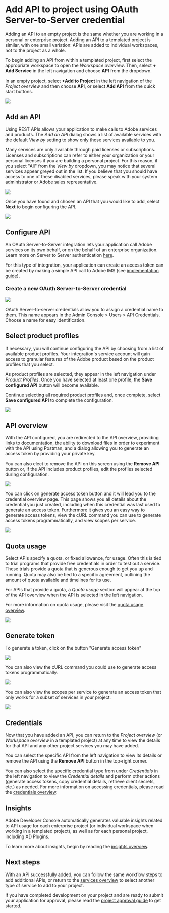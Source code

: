 # Add API to project using OAuth Server-to-Server credential

Adding an API to an empty project is the same whether you are working in a personal or enterprise project. Adding an API to a templated project is similar, with one small variation: APIs are added to individual workspaces, not to the project as a whole.

To begin adding an API from within a templated project, first select the appropriate workspace to open the *Workspace overview*. Then, select **+ Add Service** in the left navigation and choose **API** from the dropdown. 

In an empty project, select **+Add to Project** in the left navigation of the *Project overview* and then choose **API**, or select **Add API** from the quick start buttons.

![](../../images/services-add-to-project.png)

## Add an API

Using REST APIs allows your application to make calls to Adobe services and products. The *Add an API* dialog shows a list of available services with the default *View by* setting to show only those services available to you.

<InlineAlert slots="text"/>

Many services are only available through paid licenses or subscriptions. Licenses and subscriptions can refer to either your organization or your personal licenses if you are building a personal project. For this reason, if you select "All" from the *View by* dropdown, you may notice that several services appear greyed out in the list. If you believe that you should have access to one of these disabled services, please speak with your system administrator or Adobe sales representative.

![](../../images/services-add-api.png)

Once you have found and chosen an API that you would like to add, select **Next** to begin configuring the API.

![](../../images/services-select-api-oauth-s2s.png)

## Configure API

An OAuth Server-to-Server integration lets your application call Adobe services on its own behalf, or on the behalf of an enterprise organization. Learn more on Server to Server authentication [here](../authentication/serverToServerAuthentication/index.md). 

For this type of integration, your application can create an access token can be created by making a simple API call to Adobe IMS (see [implementation guide](../authentication/serverToServerAuthentication/implementation.md)).


### Create a new OAuth Server-to-Server credential

![](../../images/services-api-oauth-s2s-create.png)

OAuth Server-to-server credentials allow you to assign a credential name to them. This name appears in the Admin Console > Users > API Credentials. Choose a name for easy identification.

## Select product profiles

If necessary, you will continue configuring the API by choosing from a list of available product profiles. Your integration's service account will gain access to granular features of the Adobe product based on the product profiles that you select.

As product profiles are selected, they appear in the left navigation under *Product Profiles*. Once you have selected at least one profile, the **Save configured API** button will become available.

Continue selecting all required product profiles and, once complete, select **Save configured API** to complete the configuration.

![](../../images/services-api-oauth-s2s-choose-profiles.png)

## API overview

With the API configured, you are redirected to the API overview, providing links to documentation, the ability to download files in order to experiment with the API using Postman, and a dialog allowing you to generate an access token by providing your private key.

You can also elect to remove the API on this screen using the **Remove API** button or, if the API includes product profiles, edit the profiles selected during configuration.

![](../../images/services-api-oauth-s2s-added.png)

You can click on generate access token button and it will lead you to the credential overview page. This page shows you all details about the credential you just created, including when this credential was last used to generate an access token. Furthermore it gives you an easy way to generate access tokens, view the cURL command you can use to generate access tokens programmatically, and  view scopes per service.

![](../../images/services-api-oauth-s2s-generate-token.png)



## Quota usage

Select APIs specify a quota, or fixed allowance, for usage. Often this is tied to trial programs that provide free credentials in order to test out a service. These trials provide a quota that is generous enough to get you up and running. Quota may also be tied to a specific agreement, outlining the amount of quota available and timelines for its use.

For APIs that provide a quota, a *Quota usage* section will appear at the top of the API overview when the API is selected in the left navigation.

For more information on quota usage, please visit the [quota usage overview](../quota.md).

![](../../images/quota-usage.png)

## Generate token

To generate a token, click on the button "Generate access token"

![](../../images/services-api-oauth-s2s-generate-token-2.png)

You can also view the cURL command you could use to generate access tokens programmatically.

![](../../images/services-api-oauth-s2s-view-curl-command.png)

You can also view the scopes per service to generate an access token that only works for a subset of services in your project.

![](../../images/services-api-oauth-s2s-view-scopes.png)

## Credentials

Now that you have added an API, you can return to the *Project overview* (or *Workspace overview* in a templated project) at any time to view the details for that API and any other project services you may have added. 

You can select the specific API from the left navigation to view its details or remove the API using the **Remove API** button in the top-right corner.

You can also select the specific credential type from under *Credentials* in the left navigation to view the *Credential details* and perform other actions (generate access tokens, copy credential details, retrieve client secrets, etc.) as needed. For more information on accessing credentials, please read the [credentials overview](../credentials.md).

## Insights

Adobe Developer Console automatically generates valuable insights related to API usage for each enterprise project (or individual workspace when working in a templated project), as well as for each personal project, including XD Plugins.

To learn more about insights, begin by reading the [insights overview](../insights.md).

## Next steps

With an API successfully added, you can follow the same workflow steps to add additional APIs, or return to the [services overview](../services/index.md) to select another type of service to add to your project.

If you have completed development on your project and are ready to submit your application for approval, please read the [project approval guide](../projects/approval.md) to get started.